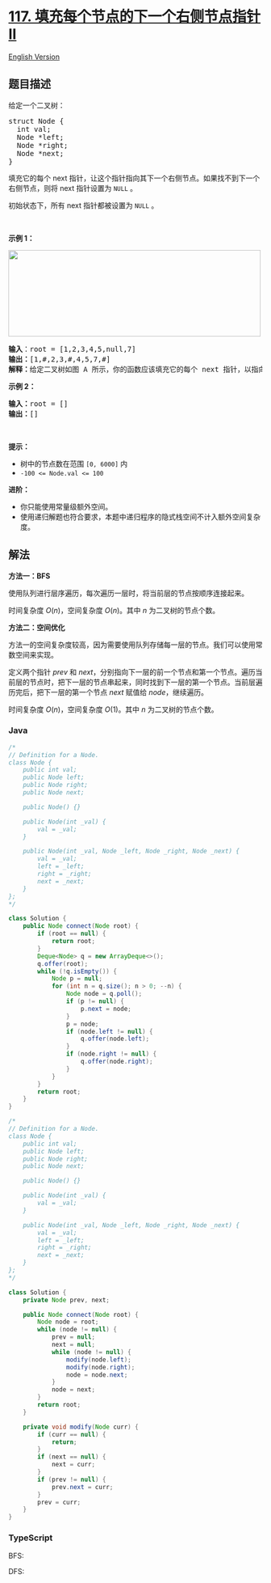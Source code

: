 # [117. 填充每个节点的下一个右侧节点指针 II](https://leetcode.cn/problems/populating-next-right-pointers-in-each-node-ii)

[English Version](/solution/0100-0199/0117.Populating%20Next%20Right%20Pointers%20in%20Each%20Node%20II/README_EN.md)

## 题目描述

<!-- 这里写题目描述 -->

<p>给定一个二叉树：</p>

<pre>
struct Node {
  int val;
  Node *left;
  Node *right;
  Node *next;
}</pre>

<p>填充它的每个 next 指针，让这个指针指向其下一个右侧节点。如果找不到下一个右侧节点，则将 next 指针设置为 <code>NULL</code> 。</p>

<p>初始状态下，所有&nbsp;next 指针都被设置为 <code>NULL</code> 。</p>

<p>&nbsp;</p>

<p><strong>示例 1：</strong></p>
<img alt="" src="https://fastly.jsdelivr.net/gh/doocs/leetcode@main/solution/0100-0199/0117.Populating%20Next%20Right%20Pointers%20in%20Each%20Node%20II/images/117_sample.png" style="width: 500px; height: 171px;" />
<pre>
<strong>输入</strong>：root = [1,2,3,4,5,null,7]
<strong>输出：</strong>[1,#,2,3,#,4,5,7,#]
<strong>解释：</strong>给定二叉树如图 A 所示，你的函数应该填充它的每个 next 指针，以指向其下一个右侧节点，如图 B 所示。序列化输出按层序遍历顺序（由 next 指针连接），'#' 表示每层的末尾。</pre>

<p><strong class="example">示例 2：</strong></p>

<pre>
<strong>输入：</strong>root = []
<strong>输出：</strong>[]
</pre>

<p>&nbsp;</p>

<p><strong>提示：</strong></p>

<ul>
	<li>树中的节点数在范围 <code>[0, 6000]</code> 内</li>
	<li><code>-100 &lt;= Node.val &lt;= 100</code></li>
</ul>

<p><strong>进阶：</strong></p>

<ul>
	<li>你只能使用常量级额外空间。</li>
	<li>使用递归解题也符合要求，本题中递归程序的隐式栈空间不计入额外空间复杂度。</li>
</ul>

<ul>
</ul>

## 解法

**方法一：BFS**

使用队列进行层序遍历，每次遍历一层时，将当前层的节点按顺序连接起来。

时间复杂度 $O(n)$，空间复杂度 $O(n)$。其中 $n$ 为二叉树的节点个数。

**方法二：空间优化**

方法一的空间复杂度较高，因为需要使用队列存储每一层的节点。我们可以使用常数空间来实现。

定义两个指针 $prev$ 和 $next$，分别指向下一层的前一个节点和第一个节点。遍历当前层的节点时，把下一层的节点串起来，同时找到下一层的第一个节点。当前层遍历完后，把下一层的第一个节点 $next$ 赋值给 $node$，继续遍历。

时间复杂度 $O(n)$，空间复杂度 $O(1)$。其中 $n$ 为二叉树的节点个数。

### **Java**

```java
/*
// Definition for a Node.
class Node {
    public int val;
    public Node left;
    public Node right;
    public Node next;

    public Node() {}

    public Node(int _val) {
        val = _val;
    }

    public Node(int _val, Node _left, Node _right, Node _next) {
        val = _val;
        left = _left;
        right = _right;
        next = _next;
    }
};
*/

class Solution {
    public Node connect(Node root) {
        if (root == null) {
            return root;
        }
        Deque<Node> q = new ArrayDeque<>();
        q.offer(root);
        while (!q.isEmpty()) {
            Node p = null;
            for (int n = q.size(); n > 0; --n) {
                Node node = q.poll();
                if (p != null) {
                    p.next = node;
                }
                p = node;
                if (node.left != null) {
                    q.offer(node.left);
                }
                if (node.right != null) {
                    q.offer(node.right);
                }
            }
        }
        return root;
    }
}
```

```java
/*
// Definition for a Node.
class Node {
    public int val;
    public Node left;
    public Node right;
    public Node next;

    public Node() {}

    public Node(int _val) {
        val = _val;
    }

    public Node(int _val, Node _left, Node _right, Node _next) {
        val = _val;
        left = _left;
        right = _right;
        next = _next;
    }
};
*/

class Solution {
    private Node prev, next;

    public Node connect(Node root) {
        Node node = root;
        while (node != null) {
            prev = null;
            next = null;
            while (node != null) {
                modify(node.left);
                modify(node.right);
                node = node.next;
            }
            node = next;
        }
        return root;
    }

    private void modify(Node curr) {
        if (curr == null) {
            return;
        }
        if (next == null) {
            next = curr;
        }
        if (prev != null) {
            prev.next = curr;
        }
        prev = curr;
    }
}
```

### **TypeScript**

BFS:

DFS:
